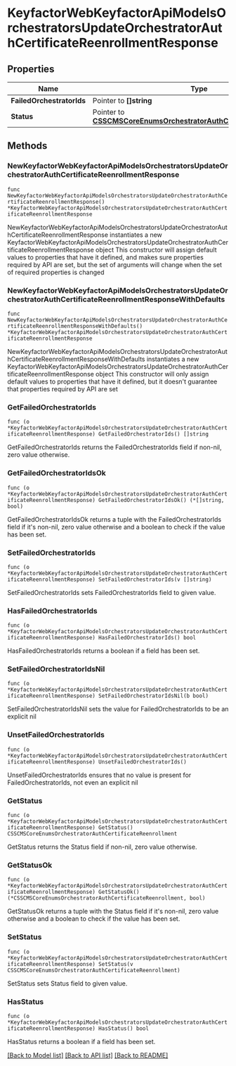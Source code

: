 # KeyfactorWebKeyfactorApiModelsOrchestratorsUpdateOrchestratorAuthCertificateReenrollmentResponse

## Properties

Name | Type | Description | Notes
------------ | ------------- | ------------- | -------------
**FailedOrchestratorIds** | Pointer to **[]string** |  | [optional] 
**Status** | Pointer to [**CSSCMSCoreEnumsOrchestratorAuthCertificateReenrollment**](CSSCMSCoreEnumsOrchestratorAuthCertificateReenrollment.md) |  | [optional] 

## Methods

### NewKeyfactorWebKeyfactorApiModelsOrchestratorsUpdateOrchestratorAuthCertificateReenrollmentResponse

`func NewKeyfactorWebKeyfactorApiModelsOrchestratorsUpdateOrchestratorAuthCertificateReenrollmentResponse() *KeyfactorWebKeyfactorApiModelsOrchestratorsUpdateOrchestratorAuthCertificateReenrollmentResponse`

NewKeyfactorWebKeyfactorApiModelsOrchestratorsUpdateOrchestratorAuthCertificateReenrollmentResponse instantiates a new KeyfactorWebKeyfactorApiModelsOrchestratorsUpdateOrchestratorAuthCertificateReenrollmentResponse object
This constructor will assign default values to properties that have it defined,
and makes sure properties required by API are set, but the set of arguments
will change when the set of required properties is changed

### NewKeyfactorWebKeyfactorApiModelsOrchestratorsUpdateOrchestratorAuthCertificateReenrollmentResponseWithDefaults

`func NewKeyfactorWebKeyfactorApiModelsOrchestratorsUpdateOrchestratorAuthCertificateReenrollmentResponseWithDefaults() *KeyfactorWebKeyfactorApiModelsOrchestratorsUpdateOrchestratorAuthCertificateReenrollmentResponse`

NewKeyfactorWebKeyfactorApiModelsOrchestratorsUpdateOrchestratorAuthCertificateReenrollmentResponseWithDefaults instantiates a new KeyfactorWebKeyfactorApiModelsOrchestratorsUpdateOrchestratorAuthCertificateReenrollmentResponse object
This constructor will only assign default values to properties that have it defined,
but it doesn't guarantee that properties required by API are set

### GetFailedOrchestratorIds

`func (o *KeyfactorWebKeyfactorApiModelsOrchestratorsUpdateOrchestratorAuthCertificateReenrollmentResponse) GetFailedOrchestratorIds() []string`

GetFailedOrchestratorIds returns the FailedOrchestratorIds field if non-nil, zero value otherwise.

### GetFailedOrchestratorIdsOk

`func (o *KeyfactorWebKeyfactorApiModelsOrchestratorsUpdateOrchestratorAuthCertificateReenrollmentResponse) GetFailedOrchestratorIdsOk() (*[]string, bool)`

GetFailedOrchestratorIdsOk returns a tuple with the FailedOrchestratorIds field if it's non-nil, zero value otherwise
and a boolean to check if the value has been set.

### SetFailedOrchestratorIds

`func (o *KeyfactorWebKeyfactorApiModelsOrchestratorsUpdateOrchestratorAuthCertificateReenrollmentResponse) SetFailedOrchestratorIds(v []string)`

SetFailedOrchestratorIds sets FailedOrchestratorIds field to given value.

### HasFailedOrchestratorIds

`func (o *KeyfactorWebKeyfactorApiModelsOrchestratorsUpdateOrchestratorAuthCertificateReenrollmentResponse) HasFailedOrchestratorIds() bool`

HasFailedOrchestratorIds returns a boolean if a field has been set.

### SetFailedOrchestratorIdsNil

`func (o *KeyfactorWebKeyfactorApiModelsOrchestratorsUpdateOrchestratorAuthCertificateReenrollmentResponse) SetFailedOrchestratorIdsNil(b bool)`

 SetFailedOrchestratorIdsNil sets the value for FailedOrchestratorIds to be an explicit nil

### UnsetFailedOrchestratorIds
`func (o *KeyfactorWebKeyfactorApiModelsOrchestratorsUpdateOrchestratorAuthCertificateReenrollmentResponse) UnsetFailedOrchestratorIds()`

UnsetFailedOrchestratorIds ensures that no value is present for FailedOrchestratorIds, not even an explicit nil
### GetStatus

`func (o *KeyfactorWebKeyfactorApiModelsOrchestratorsUpdateOrchestratorAuthCertificateReenrollmentResponse) GetStatus() CSSCMSCoreEnumsOrchestratorAuthCertificateReenrollment`

GetStatus returns the Status field if non-nil, zero value otherwise.

### GetStatusOk

`func (o *KeyfactorWebKeyfactorApiModelsOrchestratorsUpdateOrchestratorAuthCertificateReenrollmentResponse) GetStatusOk() (*CSSCMSCoreEnumsOrchestratorAuthCertificateReenrollment, bool)`

GetStatusOk returns a tuple with the Status field if it's non-nil, zero value otherwise
and a boolean to check if the value has been set.

### SetStatus

`func (o *KeyfactorWebKeyfactorApiModelsOrchestratorsUpdateOrchestratorAuthCertificateReenrollmentResponse) SetStatus(v CSSCMSCoreEnumsOrchestratorAuthCertificateReenrollment)`

SetStatus sets Status field to given value.

### HasStatus

`func (o *KeyfactorWebKeyfactorApiModelsOrchestratorsUpdateOrchestratorAuthCertificateReenrollmentResponse) HasStatus() bool`

HasStatus returns a boolean if a field has been set.


[[Back to Model list]](../README.md#documentation-for-models) [[Back to API list]](../README.md#documentation-for-api-endpoints) [[Back to README]](../README.md)


